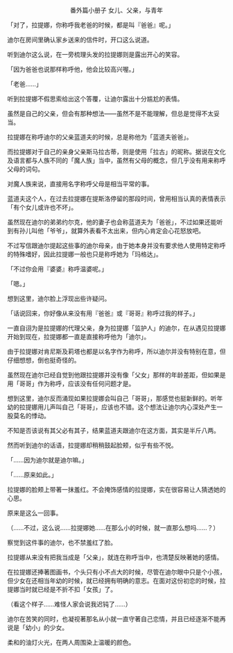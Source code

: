 <p align="center">番外篇小册子 女儿、父亲，与青年</p>

「对了，拉提娜，你称呼我老爸的时候，都是叫『爸爸』呢。」

迪尔在房间里确认家乡送来的信件时，开口这么说道。

听到迪尔这么说，在一旁梳理头发的拉提娜则是露出开心的笑容。

「因为爸爸也说那样称呼他，他会比较高兴喔。」

「老爸……」

听到拉提娜不假思索给出这个答覆，让迪尔露出十分尴尬的表情。

虽然是自己的父亲，但会有那种想法——虽然不是不能理解，但总是觉得不太妥当。

拉提娜在称呼迪尔的父亲蓝道夫的时候，总是称他为「蓝道夫爸爸」。

而拉提娜对于自己的亲身父亲斯马拉古蒂，则是使用「拉古」的昵称。据说在文化及语言都与人族不同的「魔人族」当中，虽然有父母的概念，但几乎没有用来称呼父母的词句。

对魔人族来说，直接用名字称呼父母是相当平常的事。

蓝道夫这个人，在过去拉提娜在提斯洛停留的那段时间，曾用相当认真的表情表示「有个女儿或许也不坏」。

虽然现在迪尔的弟弟约尔克，他的妻子也会称蓝道夫为「爸爸」，不过如果还能听到有孙儿叫他「爷爷」，就算外表看不太出来，但内心肯定会心花怒放吧。

不过写信跟迪尔提起这些事的迪尔母亲，由于她本身并没有要求他人使用特定称呼的特殊嗜好，因此拉提娜一般也只是称呼她为「玛格达」。

「不过你会用『婆婆』称呼温婆呢。」

「嗯。」

想到这里，迪尔脸上浮现出些许疑问。

「话说回来，你好像从来没有用『爸爸』或『哥哥』称呼过我的样子。」

一直自诩为是拉提娜的代理父亲，身为拉提娜「监护人」的迪尔，在从遇见拉提娜开始到现在，拉提娜都一直是直接称呼他为「迪尔」。

由于拉提娜对肯尼斯及莉塔也都是以名字作为称呼，所以迪尔并没有特别在意，但仔细想想，倒也挺奇怪的。

虽然现在迪尔已经自觉到他跟拉提娜并没有像「父女」那样的年龄差距，但如果是用「哥哥」作为称呼，应该没有任何问题才是。

想到这里，迪尔反而涌现如果拉提娜会叫自己「哥哥」，那感觉也挺新鲜的。听年幼的拉提娜用儿声叫自己「哥哥」，应该也不错。这个想法让迪尔内心深处产生一股莫名的悸动。

不知是否该说有其父必有其子，结果蓝道夫跟迪尔在这方面，其实是半斤八两。

然而听到迪尔的话语，拉提娜却稍稍鼓起脸颊，似乎有些不悦。

「……因为迪尔就是迪尔嘛。」

「……原来如此。」

拉提娜的脸颊上带著一抹羞红。不会掩饰感情的拉提娜，实在很容易让人猜透她的心思。

原来是这么一回事。

（……不过，这么说……拉提娜她……在那么小的时候，就一直那么想吗……？）

察觉到这件事的迪尔，也不禁羞红了脸。

拉提娜从来没有把我当成是「父亲」，就连在称呼当中，也清楚反映著她的感情。

在拉提娜还捧著图画书，个头只有小不点大的时候，尽管在迪尔眼中只是个小孩，但少女在还相当年幼的时候，就已经拥有明确的意志。在面对这份初恋的时候，拉提娜当时就已经是不折不扣「女孩」了。

（看这个样子……难怪人家会说我迟钝了……）

迪尔在苦笑的同时，也凝视著那名从小就一直守著自己恋情，并且已经逐渐不能再说是「幼小」的少女。

柔和的油灯火光，在两人周围染上温暖的颜色。

